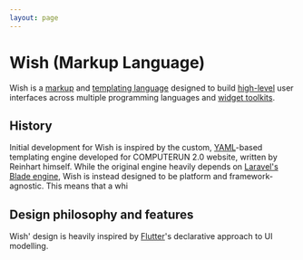 ```yaml
---
layout: page
---
```


# Wish (Markup Language)
Wish is a [markup](https://en.wikipedia.org/wiki/Markup_language) and [templating language](https://en.wikipedia.org/wiki/Template_processor) designed to build [high-level](https://en.wikipedia.org/wiki/High-level_design) user interfaces across multiple programming languages and [widget toolkits](https://en.wikipedia.org/wiki/Widget_toolkit).

## History
Initial development for Wish is inspired by the custom, [YAML](https://en.wikipedia.org/wiki/YAML)-based templating engine developed for COMPUTERUN 2.0 website, written by Reinhart himself. While the original engine heavily depends on [Laravel's Blade engine](https://en.wikipedia.org/wiki/Laravel), Wish is instead designed to be platform and framework-agnostic. This means that a whi

## Design philosophy and features
Wish' design is heavily inspired by [Flutter](https://en.wikipedia.org/wiki/Flutter_(software))'s declarative approach to UI modelling.
